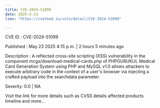 ```yaml
---
title: CVE-2024-51099
date: 2025-5-23
lien: "https://cvefeed.io/vuln/detail/CVE-2024-51099"

---
```


CVE ID : CVE-2024-51099

Published :  May 23
2025
4:15 p.m. | 2 hours
5 minutes ago

Description : A reflected cross-site scripting (XSS) vulnerability in the component mcgs/download-medical-cards.php of PHPGURUKUL Medical Card Generation System using PHP and MySQL v1.0 allows attackers to execute arbitrary code in the context of a user's browser via injecting a crafted payload into the searchdata parameter.

Severity: 0.0 | NA

Visit the link for more details
such as CVSS details
affected products
timeline
and more...
